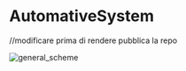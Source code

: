 # AutomativeSystem



//modificare prima di rendere pubblica la repo

![general_scheme](https://github.com/dariamaggi/AutomativeSystem/blob/main/img/general%20scheme.jpg)
